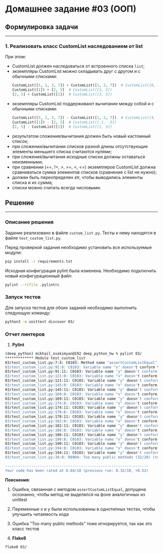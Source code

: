 # Домашнее задание #03 (ООП)

## Формулировка задачи

---
### 1. Реализовать класс CustomList наследованием от list

При этом:
- CustomList должен наследоваться от встроенного списка `list`;
- экземпляры CustomList можно складывать друг с другом и с обычными списками:
  ```py
  CustomList([5, 1, 3, 7]) + CustomList([1, 2, 7])  # CustomList([6, 3, 10, 7])
  CustomList([1]) + [2, 5]  # CustomList([3, 5])
  [2, 5] + CustomList([1])  # CustomList([3, 5])
  ```
- экземпляры CustomList поддерживают вычитание между собой и с обычными списками:
  ```py
  CustomList([5, 1, 3, 7]) - CustomList([1, 2, 7])  # CustomList([4, -1, -4, 7])
  CustomList([1]) - [2, 5]  # CustomList([-1, -5])
  [2, 5] - CustomList([1])  # CustomList([1, 5])
  ```
- результатом сложения/вычитания должен быть новый кастомный список;
- при сложении/вычитании списков разной длины отсутствующие элементы меньшего списка считаются нулями;
- при сложения/вычитания исходные списки должны оставаться неизменными;
- при сравнении (==, !=, >, >=, <, <=) экземпляров CustomList должна сравниваться сумма элементов списков (сравнение с list не нужно);
- должен быть переопределен str, чтобы выводились элементы списка и их сумма;
- списки можно считать всегда числовыми.


## Решение

---

### Описание решения


Задание реализовано в файле `custom_list.py`. Тесты к нему находятся в файле `test_custom_list.py`.

Перед проверкой задания необходимо установить все используемые модули:
```bash
pip install -r requirements.txt
```

Исходная конфигурация pylint была изменена. Необходимо подключить новый конфигурационный файл:
```bash
pylint --rcfile .pylintrc
```

### Запуск тестов

Для запуска тестов для обоих заданий необходимо выполнить следующую команду:
```bash
python3 -m unittest discover 03/
```

### Отчет линтеров

1. **Pylint**
```bash
(deep_python) mikhail_ovakimyan@192 deep_python_hw % pylint 03/
************* Module test_custom_list
03/test_custom_list.py:7:4: C0103: Method name "assertCustomListEqual" doesn't conform to snake_case naming style (invalid-name)
03/test_custom_list.py:91:8: C0103: Variable name "x" doesn't conform to snake_case naming style (invalid-name)
03/test_custom_list.py:91:11: C0103: Variable name "y" doesn't conform to snake_case naming style (invalid-name)
03/test_custom_list.py:121:8: C0103: Variable name "x" doesn't conform to snake_case naming style (invalid-name)
03/test_custom_list.py:121:11: C0103: Variable name "y" doesn't conform to snake_case naming style (invalid-name)
03/test_custom_list.py:145:8: C0103: Variable name "x" doesn't conform to snake_case naming style (invalid-name)
03/test_custom_list.py:145:11: C0103: Variable name "y" doesn't conform to snake_case naming style (invalid-name)
03/test_custom_list.py:169:8: C0103: Variable name "x" doesn't conform to snake_case naming style (invalid-name)
03/test_custom_list.py:169:11: C0103: Variable name "y" doesn't conform to snake_case naming style (invalid-name)
03/test_custom_list.py:174:8: C0103: Variable name "x" doesn't conform to snake_case naming style (invalid-name)
03/test_custom_list.py:174:11: C0103: Variable name "y" doesn't conform to snake_case naming style (invalid-name)
03/test_custom_list.py:178:8: C0103: Variable name "x" doesn't conform to snake_case naming style (invalid-name)
03/test_custom_list.py:178:11: C0103: Variable name "y" doesn't conform to snake_case naming style (invalid-name)
03/test_custom_list.py:182:8: C0103: Variable name "x" doesn't conform to snake_case naming style (invalid-name)
03/test_custom_list.py:182:11: C0103: Variable name "y" doesn't conform to snake_case naming style (invalid-name)
03/test_custom_list.py:186:8: C0103: Variable name "x" doesn't conform to snake_case naming style (invalid-name)
03/test_custom_list.py:186:11: C0103: Variable name "y" doesn't conform to snake_case naming style (invalid-name)
03/test_custom_list.py:190:8: C0103: Variable name "x" doesn't conform to snake_case naming style (invalid-name)
03/test_custom_list.py:190:11: C0103: Variable name "y" doesn't conform to snake_case naming style (invalid-name)
03/test_custom_list.py:194:8: C0103: Variable name "x" doesn't conform to snake_case naming style (invalid-name)
03/test_custom_list.py:194:11: C0103: Variable name "y" doesn't conform to snake_case naming style (invalid-name)
03/test_custom_list.py:34:0: R0904: Too many public methods (32/20) (too-many-public-methods)

------------------------------------------------------------------
Your code has been rated at 8.84/10 (previous run: 8.32/10, +0.52)

```

**Пояснения**:
1. Ошибка, связанная с методом `assertCustomListEqual`, допущена осознанно, чтобы метод не выделялся на фоне аналогичных из unittest
2. Переменные x и y были использованны в однотипных тестах, чтобы улучшить читаемость кода
3. Ошибка "Too many public methods" тоже игнорируется, так как это класс тестов


2. **Flake8**
```bash
flake8 03/
```


